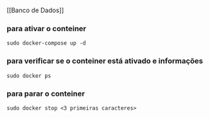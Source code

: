 [[Banco de Dados]]
### para ativar o conteiner
```sudo docker-compose up -d```
### para verificar se o conteiner está ativado e informações
```sudo docker ps```
### para parar o conteiner
```sudo docker stop <3 primeiras caracteres>```
